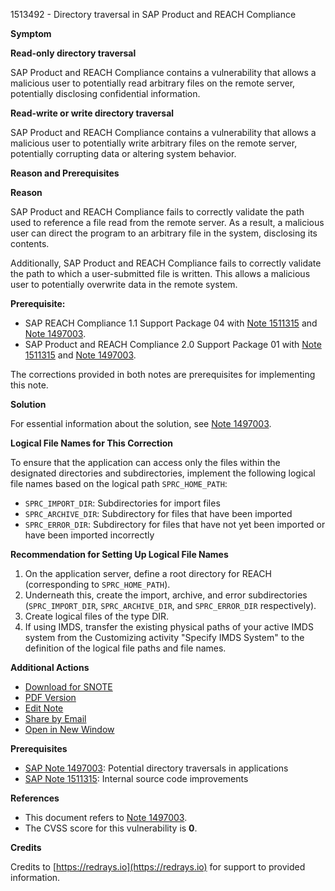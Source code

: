 1513492 - Directory traversal in SAP Product and REACH Compliance

**Symptom**

**Read-only directory traversal**

SAP Product and REACH Compliance contains a vulnerability that allows a malicious user to potentially read arbitrary files on the remote server, potentially disclosing confidential information.

**Read-write or write directory traversal**

SAP Product and REACH Compliance contains a vulnerability that allows a malicious user to potentially write arbitrary files on the remote server, potentially corrupting data or altering system behavior.

**Reason and Prerequisites**

**Reason**

SAP Product and REACH Compliance fails to correctly validate the path used to reference a file read from the remote server. As a result, a malicious user can direct the program to an arbitrary file in the system, disclosing its contents.

Additionally, SAP Product and REACH Compliance fails to correctly validate the path to which a user-submitted file is written. This allows a malicious user to potentially overwrite data in the remote system.

**Prerequisite:**

- SAP REACH Compliance 1.1 Support Package 04 with [Note 1511315](https://me.sap.com/notes/1511315) and [Note 1497003](https://me.sap.com/notes/1497003).
- SAP Product and REACH Compliance 2.0 Support Package 01 with [Note 1511315](https://me.sap.com/notes/1511315) and [Note 1497003](https://me.sap.com/notes/1497003).

The corrections provided in both notes are prerequisites for implementing this note.

**Solution**

For essential information about the solution, see [Note 1497003](https://me.sap.com/notes/1497003).

**Logical File Names for This Correction**

To ensure that the application can access only the files within the designated directories and subdirectories, implement the following logical file names based on the logical path `SPRC_HOME_PATH`:

- `SPRC_IMPORT_DIR`: Subdirectories for import files
- `SPRC_ARCHIVE_DIR`: Subdirectory for files that have been imported
- `SPRC_ERROR_DIR`: Subdirectory for files that have not yet been imported or have been imported incorrectly

**Recommendation for Setting Up Logical File Names**

1. On the application server, define a root directory for REACH (corresponding to `SPRC_HOME_PATH`).
2. Underneath this, create the import, archive, and error subdirectories (`SPRC_IMPORT_DIR`, `SPRC_ARCHIVE_DIR`, and `SPRC_ERROR_DIR` respectively).
3. Create logical files of the type DIR.
4. If using IMDS, transfer the existing physical paths of your active IMDS system from the Customizing activity "Specify IMDS System" to the definition of the logical file paths and file names.

**Additional Actions**

- [Download for SNOTE](https://notesdownloads.sap.com/note/0040000008969712017)
- [PDF Version](https://userapps.support.sap.com/sap/support/sfm/notes/print/0001513492?language=en-US&token=D9324BAA717DEA7FD9BE82E3DE9907BF)
- [Edit Note](https://me.sap.com/sap/support/notes/edit/0001513492)
- [Share by Email](https://me.sap.com/notes/0001513492/share)
- [Open in New Window](https://me.sap.com/notes/0001513492/open)

**Prerequisites**

- [SAP Note 1497003](https://me.sap.com/notes/1497003): Potential directory traversals in applications
- [SAP Note 1511315](https://me.sap.com/notes/1511315): Internal source code improvements

**References**

- This document refers to [Note 1497003](https://me.sap.com/notes/1497003).
- The CVSS score for this vulnerability is **0**.

**Credits**

Credits to [https://redrays.io](https://redrays.io) for support to provided information.